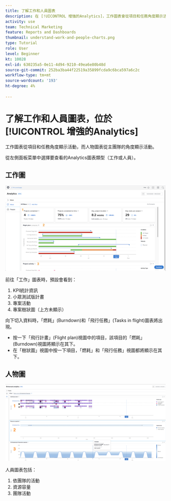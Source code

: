 ```yaml
---
title: 了解工作和人員圖表
description: 在 [!UICONTROL 增強的Analytics]，工作圖表會從項目和任務角度顯示活動，而人物圖表則從主團隊的角度顯示活動。
activity: use
team: Technical Marketing
feature: Reports and Dashboards
thumbnail: understand-work-and-people-charts.png
type: Tutorial
role: User
level: Beginner
kt: 10028
exl-id: 630235a5-0e11-4d94-9210-49ea6e80b48d
source-git-commit: 252ba3ba44f22519a35899fcda9c6bca597a6c2c
workflow-type: tm+mt
source-wordcount: '193'
ht-degree: 4%

---
```


# 了解工作和人員圖表，位於 [!UICONTROL 增強的Analytics]

工作圖表從項目和任務角度顯示活動，而人物圖表從主團隊的角度顯示活動。

從左側面板菜單中選擇要查看的Analytics圖表類型（工作或人員）。

## 工作圖

![尋找 [!UICONTROL Analytics] 功能 [!DNL Workfront Classic]](assets/section-1-1.png)

前往「工作」圖表時，預設會看到：

1. KPI統計資訊
1. 小眾測試版計畫
1. 專案活動
1. 專案樹狀圖（上方未顯示）

向下切入資料時，「燃耗」(Burndown)和「飛行任務」(Tasks in flight)圖表將出現。

* 按一下「飛行計畫」(Flight plan)視圖中的項目，該項目的「燃耗」(Burndown)視圖將顯示在其下。
* 在「樹狀圖」視圖中按一下項目，「燃耗」和「飛行任務」視圖都將顯示在其下。

## 人物圖

![尋找 [!UICONTROL Analytics] 功能 [!DNL Workfront Classic]](assets/section-1-2.png)

人員圖表包括：

1. 依團隊的活動
1. 資源容量
1. 團隊活動
